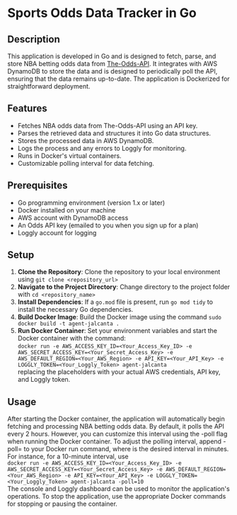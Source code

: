 # Sports Odds Data Tracker in Go

## Description
This application is developed in Go and is designed to fetch, parse, and store NBA betting odds data from [The-Odds-API](https://the-odds-api.com/). It integrates with AWS DynamoDB to store the data and is designed to periodically poll the API, ensuring that the data remains up-to-date. The application is Dockerized for straightforward deployment.

## Features
- Fetches NBA odds data from The-Odds-API using an API key.
- Parses the retrieved data and structures it into Go data structures.
- Stores the processed data in AWS DynamoDB.
- Logs the process and any errors to Loggly for monitoring.
- Runs in Docker's virtual containers. 
- Customizable polling interval for data fetching.

## Prerequisites
- Go programming environment (version 1.x or later)
- Docker installed on your machine
- AWS account with DynamoDB access
- An Odds API key (emailed to you when you sign up for a plan)
- Loggly account for logging

## Setup
1. **Clone the Repository**: Clone the repository to your local environment using `git clone <repository_url>`
2. **Navigate to the Project Directory**: Change directory to the project folder with `cd <repository_name>`
3. **Install Dependencies**: If a `go.mod` file is present, run `go mod tidy` to install the necessary Go dependencies.
4. **Build Docker Image**: Build the Docker image using the command `sudo docker build -t agent-jalcanta .`
5. **Run Docker Container**: Set your environment variables and start the Docker container with the command: <br>`docker run -e AWS_ACCESS_KEY_ID=<Your_Access_Key_ID> -e AWS_SECRET_ACCESS_KEY=<Your_Secret_Access_Key> -e AWS_DEFAULT_REGION=<Your_AWS_Region> -e API_KEY=<Your_API_Key> -e LOGGLY_TOKEN=<Your_Loggly_Token> agent-jalcanta` <br>replacing the placeholders with your actual AWS credentials, API key, and Loggly token.

## Usage
After starting the Docker container, the application will automatically begin fetching and processing NBA betting odds data. By default, it polls the API every 2 hours. However, you can customize this interval using the -poll flag when running the Docker container. To adjust the polling interval, append -poll=<minutes> to your Docker run command, where <minutes> is the desired interval in minutes. For instance, for a 10-minute interval, use<br>`docker run -e AWS_ACCESS_KEY_ID=<Your_Access_Key_ID> -e AWS_SECRET_ACCESS_KEY=<Your_Secret_Access_Key> -e AWS_DEFAULT_REGION=<Your_AWS_Region> -e API_KEY=<Your_API_Key> -e LOGGLY_TOKEN=<Your_Loggly_Token> agent-jalcanta -poll=10` <br>The console and Loggly dashboard can be used to monitor the application's operations. To stop the application, use the appropriate Docker commands for stopping or pausing the container.

